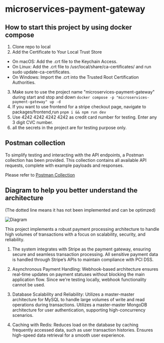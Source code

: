 # microservices-payment-gateway

## How to start this project by using docker compose

1. Clone repo to local
2. Add the Certificate to Your Local Trust Store
- On macOS: Add the .crt file to the Keychain Access.
- On Linux: Add the .crt file to /usr/local/share/ca-certificates/ and run sudo update-ca-certificates.
- On Windows: Import the .crt into the Trusted Root Certification Authorities.
3. Make sure to use the project name "microservices-payment-gateway" during start and stop and down
`docker compose -p "microservices-payment-gateway" up -d`
4. If you want to use frontend for a stripe checkout page, navigate to packages/frontend,run
```pnpm i && npm run dev``` 
5. Use 4242 4242 4242 4242 as credit card number for testing. Enter any 3 digit CVC number.
6. all the secrets in the project are for testing purpose only.

## Postman collection

To simplify testing and interacting with the API endpoints, a Postman collection has been provided. This collection contains all available API requests, complete with example payloads and responses.

Please refer to [Postman Collection](./payment_api.postman_collection.json)

## Diagram to help you better understand the architecture
(The dotted line means it has not been implemented and can be optimzed)

![Diagram](./arch.svg)

This project implements a robust payment processing architecture to handle high volumes of transactions with a focus on scalability, security, and reliability. 

1. The system integrates with Stripe as the payment gateway, ensuring secure and seamless transaction processing. 
All sensitive payment data is handled through Stripe’s APIs to maintain compliance with PCI DSS.

2. Asynchronous Payment Handling:
Webhook-based architecture ensures real-time updates on payment statuses without blocking the main application flow. Since we're testing locally, webhook functionality cannot be used.

3. Database Scalability and Reliability:
Utilizes a master-master architecture for MySQL to handle large volumes of write and read operations during transactions.
Utilizes a master-master MongoDB architecture for user authentication, supporting high-concurrency scenarios.

4. Caching with Redis:
Reduces load on the database by caching frequently accessed data, such as user transaction histories.
Ensures high-speed data retrieval for a smooth user experience.
